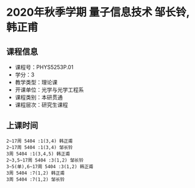 # 2020年秋季学期 量子信息技术 邹长铃, 韩正甫






## 课程信息

- 课程号：PHYS5253P.01
- 学分：3
- 教学类型：理论课
- 开课单位：光学与光学工程系
- 课程类别：本研贯通
- 课程层次：研究生课程

## 上课时间

```
2~17周 5404 :1(3,4) 韩正甫
2~17周 5404 :1(3,4) 邹长铃
3周 5404 :1(3,4,5) 韩正甫
2~3,5~17周 5404 :3(1,2) 邹长铃
3~5(单),6~17周 5404 :3(1,2) 韩正甫
3周 5404 :7(1,2) 韩正甫
3周 5404 :7(1,2) 邹长铃
```

